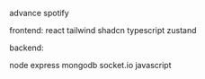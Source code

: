 advance spotify



frontend:
react tailwind shadcn typescript zustand



backend:

node express mongodb socket.io javascript
 
